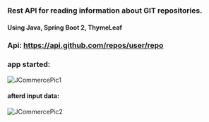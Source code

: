 ### Rest API for reading information about GIT repositories. 
#### Using Java, Spring Boot 2, ThymeLeaf
### Api: https://api.github.com/repos/user/repo

### app started: 

![JCommercePic1](https://user-images.githubusercontent.com/45298383/85032201-d6260400-b17f-11ea-8688-7af1fcee89e9.png)

#### afterd input data:

![JCommercePic2](https://user-images.githubusercontent.com/45298383/85032536-3e74e580-b180-11ea-95b4-5ee46bcba94b.png)
